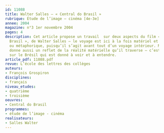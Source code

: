 ```yaml
---
id: 11088
title: Walter Salles – « Central do Brasil »
rubrique: Étude de l’image – cinéma [4e-3e]
annee: 2004
magazine: n°3 1er novembre 2004
pages: 4
description: Cet article propose un travail  sur deux aspects du film « Central do
  Brasil », de Walter Salles – le voyage est ici à la fois matériel et symbolique
  ou métaphorique, puisqu’il s’agit avant tout d’un voyage intérieur. Mais le voyage
  donne aussi un reflet de la réalité matérielle qu’il traverse – c’est aussi un document
  sur le Brésil qui est donné à voir et à entendre.
article_pdf: 11088.pdf
revue: L’école des lettres des collèges
auteurs:
- François Grospiron
disciplines:
- français
niveau_etudes:
- quatrième
- troisième
oeuvres:
- Central do Brasil
programmes:
- étude de l’image - cinéma
realisateurs:
- Salles Walter
---
```

